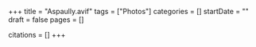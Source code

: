 +++
title = "Aspaully.avif"
tags = ["Photos"]
categories = []
startDate = ""
draft = false
pages = []

citations = []
+++
